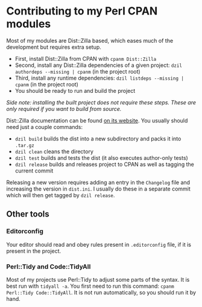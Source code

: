 # Contributing to my Perl CPAN modules

Most of my modules are Dist::Zilla based, which eases much of the development but requires extra setup.
- First, install Dist::Zilla from CPAN with `cpanm Dist::Zilla`
- Second, install any Dist::Zilla dependencies of a given project: `dzil authordeps --missing | cpanm` (in the project root)
- Third, install any runtime dependencies: `dzil listdeps --missing | cpanm` (in the project root)
- You should be ready to run and build the project

_Side note: installing the built project does not require these steps. These are only required if you want to build from source._

Dist::Zilla documentation can be found [on its website](https://dzil.org/index.html). You usually should need just a couple commands:
- `dzil build` builds the dist into a new subdirectory and packs it into `.tar.gz`
- `dzil clean` cleans the directory
- `dzil test` builds and tests the dist (it also executes author-only tests)
- `dzil release` builds and releases project to CPAN as well as tagging the current commit

Releasing a new version requires adding an entry in the `Changelog` file and increasing the version in `dist.ini`. 
I usually do these in a separate commit which will then get tagged by `dzil release`.

## Other tools

### Editorconfig

Your editor should read and obey rules present in `.editorconfig` file, if it is present in the project.

### Perl::Tidy and Code::TidyAll

Most of my projects use Perl::Tidy to adjust some parts of the syntax. It is best run with `tidyall -a`. 
You first need to run this command: `cpanm Perl::Tidy Code::TidyAll`. It is not run automatically, so you should run it by hand.
